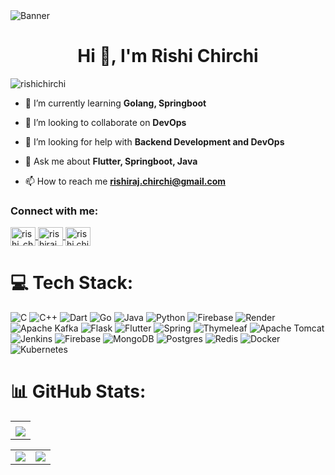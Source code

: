 <img align="center" alt="Banner"  src="https://user-images.githubusercontent.com/45299156/166454578-d1a648ed-eb23-4741-89de-ffc61fc2a669.png">
<h1 align="center">Hi 👋, I'm Rishi Chirchi</h1>
<p align="left"> 
  <img src="https://komarev.com/ghpvc/?username=rishichirchi&label=Visitors&color=0e75b6&style=flat-square" alt="rishichirchi" /> 
</p>

- 🌱 I’m currently learning **Golang, Springboot**

- 👯 I’m looking to collaborate on **DevOps**

- 🤝 I’m looking for help with **Backend Development and DevOps**

- 💬 Ask me about **Flutter, Springboot, Java**

- 📫 How to reach me **rishiraj.chirchi@gmail.com**

<h3 align="left">Connect with me:</h3>
<p align="left">
  <a href="https://twitter.com/rishi_chirchi" target="blank">
    <img align="center" src="https://raw.githubusercontent.com/rahuldkjain/github-profile-readme-generator/master/src/images/icons/Social/twitter.svg" alt="rishi_chirchi" height="30" width="40" />
  </a>
  <a href="https://linkedin.com/in/rishiraj.chirchi" target="blank">
    <img align="center" src="https://raw.githubusercontent.com/rahuldkjain/github-profile-readme-generator/master/src/images/icons/Social/linked-in-alt.svg" alt="rishiraj.chirchi" height="30" width="40" />
  </a>
  <a href="https://instagram.com/rishi.chirchi" target="blank">
    <img align="center" src="https://raw.githubusercontent.com/rahuldkjain/github-profile-readme-generator/master/src/images/icons/Social/instagram.svg" alt="rishi.chirchi" height="30" width="40" />
  </a>
</p>


# 💻 Tech Stack:
![C](https://img.shields.io/badge/c-%2300599C.svg?style=for-the-badge&logo=c&logoColor=white) ![C++](https://img.shields.io/badge/c++-%2300599C.svg?style=for-the-badge&logo=c%2B%2B&logoColor=white) ![Dart](https://img.shields.io/badge/dart-%230175C2.svg?style=for-the-badge&logo=dart&logoColor=white) ![Go](https://img.shields.io/badge/go-%2300ADD8.svg?style=for-the-badge&logo=go&logoColor=white) ![Java](https://img.shields.io/badge/java-%23ED8B00.svg?style=for-the-badge&logo=openjdk&logoColor=white) ![Python](https://img.shields.io/badge/python-3670A0?style=for-the-badge&logo=python&logoColor=ffdd54) ![Firebase](https://img.shields.io/badge/firebase-%23039BE5.svg?style=for-the-badge&logo=firebase) ![Render](https://img.shields.io/badge/Render-%46E3B7.svg?style=for-the-badge&logo=render&logoColor=white) ![Apache Kafka](https://img.shields.io/badge/Apache%20Kafka-000?style=for-the-badge&logo=apachekafka) ![Flask](https://img.shields.io/badge/flask-%23000.svg?style=for-the-badge&logo=flask&logoColor=white) ![Flutter](https://img.shields.io/badge/Flutter-%2302569B.svg?style=for-the-badge&logo=Flutter&logoColor=white) ![Spring](https://img.shields.io/badge/spring-%236DB33F.svg?style=for-the-badge&logo=spring&logoColor=white) ![Thymeleaf](https://img.shields.io/badge/Thymeleaf-%23005C0F.svg?style=for-the-badge&logo=Thymeleaf&logoColor=white) ![Apache Tomcat](https://img.shields.io/badge/apache%20tomcat-%23F8DC75.svg?style=for-the-badge&logo=apache-tomcat&logoColor=black) ![Jenkins](https://img.shields.io/badge/jenkins-%232C5263.svg?style=for-the-badge&logo=jenkins&logoColor=white) ![Firebase](https://img.shields.io/badge/firebase-a08021?style=for-the-badge&logo=firebase&logoColor=ffcd34) ![MongoDB](https://img.shields.io/badge/MongoDB-%234ea94b.svg?style=for-the-badge&logo=mongodb&logoColor=white) ![Postgres](https://img.shields.io/badge/postgres-%23316192.svg?style=for-the-badge&logo=postgresql&logoColor=white) ![Redis](https://img.shields.io/badge/redis-%23DD0031.svg?style=for-the-badge&logo=redis&logoColor=white) ![Docker](https://img.shields.io/badge/docker-%230db7ed.svg?style=for-the-badge&logo=docker&logoColor=white) ![Kubernetes](https://img.shields.io/badge/kubernetes-%23326ce5.svg?style=for-the-badge&logo=kubernetes&logoColor=white)


# 📊 GitHub Stats:
<table>
  <tr>
    <td>
      <img src="https://nirzak-streak-stats.vercel.app/?user=rishichirchi&theme=neon-palenight&hide_border=true&card_width=705" alt="" />
    </td>
   </tr>
  <tr>
    <td>
      <img src="http://github-profile-summary-cards.vercel.app/api/cards/profile-details?username=rishichirchi&theme=2077">
     </td>
   </tr>
</table>
<table>
  <tr>
    <td><img src="http://github-profile-summary-cards.vercel.app/api/cards/stats?username=mohit-nagaraj&theme=aura_dark"></td>
    <td><img src="http://github-profile-summary-cards.vercel.app/api/cards/most-commit-language?username=rishichirchi&theme=aura_dark"></td>
  </tr>
</table>

